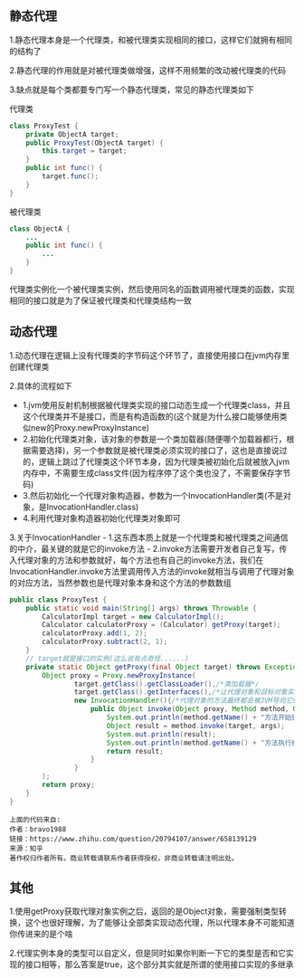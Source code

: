 ## 静态代理

1.静态代理本身是一个代理类，和被代理类实现相同的接口，这样它们就拥有相同的结构了

2.静态代理的作用就是对被代理类做增强，这样不用频繁的改动被代理类的代码

3.缺点就是每个类都要专门写一个静态代理类，常见的静态代理类如下

代理类

```java
class ProxyTest {
    private ObjectA target; 
    public ProxyTest(ObjectA target) {
        this.target = target;   
    }
    public int func() {
        target.func();
    }
}
```

被代理类

```java
class ObjectA {
    ...
    public int func() {
        ...
    }
}
```

代理类实例化一个被代理类实例，然后使用同名的函数调用被代理类的函数，实现相同的接口就是为了保证被代理类和代理类结构一致

## 动态代理

1.动态代理在逻辑上没有代理类的字节码这个环节了，直接使用接口在jvm内存里创建代理类

2.具体的流程如下
- 1.jvm使用反射机制根据被代理类实现的接口动态生成一个代理类class，并且这个代理类并不是接口，而是有构造函数的(这个就是为什么接口能够使用类似new的Proxy.newProxyInstance)
- 2.初始化代理类对象，该对象的参数是一个类加载器(随便哪个加载器都行，根据需要选择)，另一个参数就是被代理类必须实现的接口了，这也是直接说过的，逻辑上跳过了代理类这个环节本身，因为代理类被初始化后就被放入jvm内存中，不需要生成class文件(因为程序停了这个类也没了，不需要保存字节码)
- 3.然后初始化一个代理对象构造器，参数为一个InvocationHandler类(不是对象，是InvocationHandler.class)
- 4.利用代理对象构造器初始化代理类对象即可
    
3.关于InvocationHandler
    - 1.这东西本质上就是一个代理类和被代理类之间通信的中介，最关键的就是它的invoke方法
    - 2.invoke方法需要开发者自己复写，传入代理对象的方法和参数就好，每个方法也有自己的invoke方法，我们在InvocationHandler.invoke方法里调用传入方法的invoke就相当与调用了代理对象的对应方法，当然参数也是代理对象本身和这个方法的参数数组

```java
public class ProxyTest {
	public static void main(String[] args) throws Throwable {
		CalculatorImpl target = new CalculatorImpl();
		Calculator calculatorProxy = (Calculator) getProxy(target);
		calculatorProxy.add(1, 2);
		calculatorProxy.subtract(2, 1);
	}
    // target就是接口的实例(这么说有点奇怪......)
	private static Object getProxy(final Object target) throws Exception {
		Object proxy = Proxy.newProxyInstance(
				target.getClass().getClassLoader(),/*类加载器*/
				target.getClass().getInterfaces(),/*让代理对象和目标对象实现相同接口*/
				new InvocationHandler(){/*代理对象的方法最终都会被JVM导向它的invoke方法*/
					public Object invoke(Object proxy, Method method, Object[] args) throws Throwable {
						System.out.println(method.getName() + "方法开始执行...");
						Object result = method.invoke(target, args);
						System.out.println(result);
						System.out.println(method.getName() + "方法执行结束...");
						return result;
					}
				}
		);
		return proxy;
	}
}
```

```
上面的代码来自:
作者：bravo1988
链接：https://www.zhihu.com/question/20794107/answer/658139129
来源：知乎
著作权归作者所有。商业转载请联系作者获得授权，非商业转载请注明出处。
```
## 其他

1.使用getProxy获取代理对象实例之后，返回的是Object对象，需要强制类型转换，这个也很好理解，为了能够让全部类实现动态代理，所以代理本身不可能知道你传进来的是个啥

2.代理实例本身的类型可以自定义，但是同时如果你判断一下它的类型是否和它实现的接口相等，那么答案是true，这个部分其实就是所谓的使用接口实现的多继承
